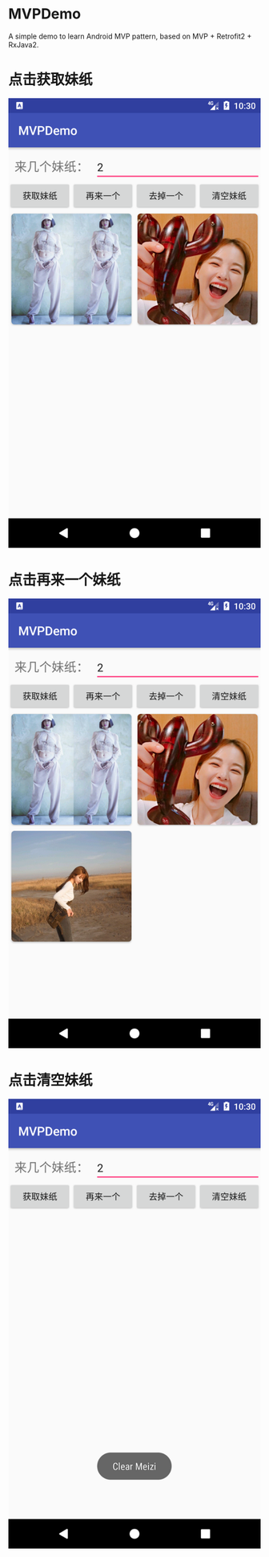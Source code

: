# MVPDemo
A simple demo to learn Android MVP pattern, based on MVP + Retrofit2 + RxJava2.
# 点击获取妹纸
![image](https://github.com/Ro0kieY/MVPDemo/blob/master/screenshots/Screenshot_1500719431.png?raw=true)
# 点击再来一个妹纸
![image](https://github.com/Ro0kieY/MVPDemo/blob/master/screenshots/Screenshot_1500719438.png?raw=true)
# 点击清空妹纸
![image](https://github.com/Ro0kieY/MVPDemo/blob/master/screenshots/Screenshot_1500719447.png?raw=true)
